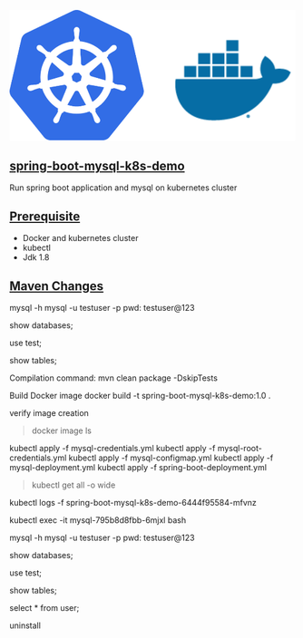 ![](./img/kubernetes-docker.svg)

## [spring-boot-mysql-k8s-demo](#spring-boot-mysql-k8s-demo)

Run spring boot application and mysql on kubernetes cluster

## [Prerequisite](#Prerequisite)
* Docker and kubernetes cluster
* kubectl
* Jdk 1.8

## [Maven Changes](#maven-changes)

mysql -h mysql -u testuser -p
pwd: testuser@123

show databases;

use test;

show tables;

Compilation command:
mvn clean package -DskipTests

Build Docker image
docker build -t spring-boot-mysql-k8s-demo:1.0 .

verify image creation
>docker image ls

kubectl apply -f mysql-credentials.yml
kubectl apply -f mysql-root-credentials.yml
kubectl apply -f mysql-configmap.yml
kubectl apply -f mysql-deployment.yml
kubectl apply -f spring-boot-deployment.yml

>kubectl get all -o wide

kubectl logs -f spring-boot-mysql-k8s-demo-6444f95584-mfvnz

kubectl exec -it mysql-795b8d8fbb-6mjxl bash

mysql -h mysql -u testuser -p
pwd: testuser@123

show databases;

use test;

show tables;

select * from user;

uninstall